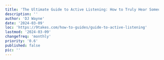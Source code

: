 ```yaml
---
title: 'The Ultimate Guide to Active Listening: How to Truly Hear Someone Out'
description: ''
author: 'DJ Wayne'
date: '2024-03-09'
loc: 'https://9takes.com/how-to-guides/guide-to-active-listening'
lastmod: '2024-03-09'
changefreq: 'monthly'
priority: '0.6'
published: false
pic: ''
---
```


<!-- todo -->
<!-- conflict styles in relationships
conflict synonym
internal and external conflict
 -->

<script>
	import  PopCard  from "$lib/components/atoms/PopCard.svelte";
</script>
